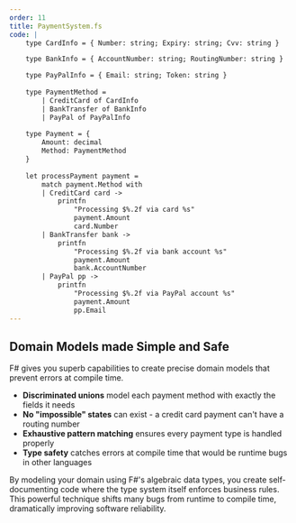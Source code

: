```yaml
---
order: 11
title: PaymentSystem.fs
code: |
    type CardInfo = { Number: string; Expiry: string; Cvv: string }

    type BankInfo = { AccountNumber: string; RoutingNumber: string }

    type PayPalInfo = { Email: string; Token: string }
    
    type PaymentMethod =
        | CreditCard of CardInfo
        | BankTransfer of BankInfo
        | PayPal of PayPalInfo
    
    type Payment = {
        Amount: decimal
        Method: PaymentMethod
    }
    
    let processPayment payment =
        match payment.Method with
        | CreditCard card -> 
            printfn
                "Processing $%.2f via card %s"
                payment.Amount
                card.Number
        | BankTransfer bank ->
            printfn
                "Processing $%.2f via bank account %s"
                payment.Amount
                bank.AccountNumber
        | PayPal pp ->
            printfn
                "Processing $%.2f via PayPal account %s"
                payment.Amount
                pp.Email
---
```

## Domain Models made Simple and Safe
F# gives you superb capabilities to create precise domain models that prevent errors at compile time.

- **Discriminated unions** model each payment method with exactly the fields it needs
- **No "impossible" states** can exist - a credit card payment can't have a routing number
- **Exhaustive pattern matching** ensures every payment type is handled properly
- **Type safety** catches errors at compile time that would be runtime bugs in other languages

By modeling your domain using F#'s algebraic data types, you create self-documenting code where the type system itself enforces business rules. This powerful technique shifts many bugs from runtime to compile time, dramatically improving software reliability.